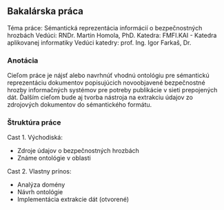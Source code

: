 ## Bakalárska práca

Téma práce: Sémantická reprezentácia informácií o bezpečnostných hrozbách
Vedúci: RNDr. Martin Homola, PhD.
Katedra: FMFI.KAI - Katedra aplikovanej informatiky
Vedúci katedry: prof. Ing. Igor Farkaš, Dr.

### Anotácia

Cieľom práce je nájsť alebo navrhnúť vhodnú ontológiu pre sémantickú
reprezentáciu dokumentov popisujúcich novoobjavené bezpečnostné hrozby
informačných systémov pre potreby publikácie v sieti prepojených dát. Ďalším
cieľom bude aj tvorba nástroja na extrakciu údajov zo zdrojových dokumentov
do sémantického formátu.

### Štruktúra práce

Cast 1. Východiská:

- Zdroje údajov o bezpečnostných hrozbách
- Známe ontológie v oblasti

Cast 2. Vlastny prínos:

- Analýza domény
- Návrh ontológie
- Implementácia extrakcie dát (otvorené)

